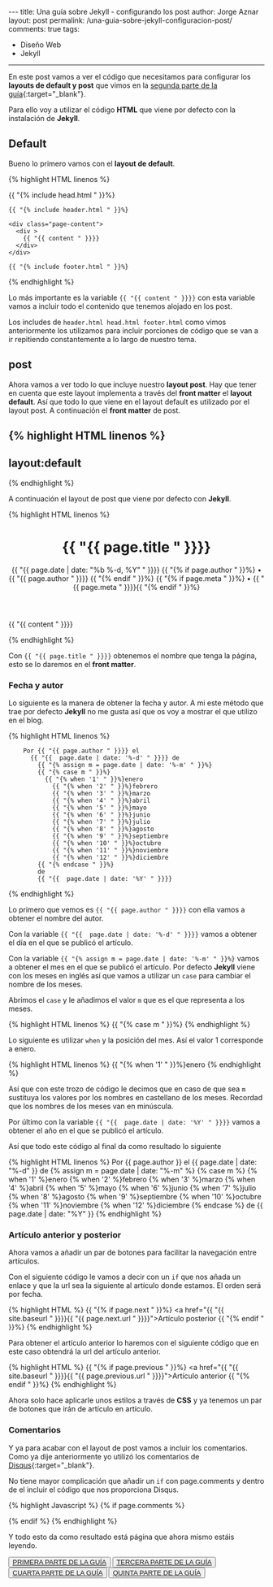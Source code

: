 --- title: Una guía sobre Jekyll - configurando los post
author: Jorge Aznar
layout: post
permalink: /una-guia-sobre-jekyll-configuracion-post/
comments: true
tags:
  - Diseño Web
  - Jekyll
---

En este post vamos a ver el código que necesitamos para configurar los **layouts de default y post** que vimos en la [segunda parte de la guía](http://jorgeatgu.com/blog/una-guia-sobre-jekyll-configuracion/){:target="_blank"}.

Para ello voy a utilizar el código **HTML** que viene por defecto con la instalación de **Jekyll**.

## Default

Bueno lo primero vamos con el **layout de default**.

{% highlight HTML linenos %}
<!DOCTYPE html>
<html>

  {{ "{% include head.html " }}%}

  <body>

    {{ "{% include header.html " }}%}

    <div class="page-content">
      <div >
        {{ "{{ content " }}}}
      </div>
    </div>

    {{ "{% include footer.html " }}%}

  </body>

</html>

{% endhighlight %}

Lo más importante es la variable `{{ "{{ content " }}}}` con esta variable vamos a incluir todo el contenido que tenemos alojado en los post.

Los includes de `header.html head.html footer.html` como vimos anteriormente los utilizamos para incluir porciones de código que se van a ir repitiendo constantemente a lo largo de nuestro tema.

## post

Ahora vamos a ver todo lo que incluye nuestro **layout post**. Hay que tener en cuenta que este layout implementa a través del **front matter** el **layout default**. Así que todo lo que viene en el layout default es utilizado por el layout post. A continuación el **front matter** de post.

{% highlight HTML linenos %}
---
layout:default
---
{% endhighlight %}

A continuación el layout de post que viene por defecto con **Jekyll**.

{% highlight HTML linenos %}
<div class="post">

  <header class="post-header">
    <h1 class="post-title">{{ "{{ page.title " }}}}</h1>
    <p class="post-meta">{{ "{{  page.date | date: "%b %-d, %Y" " }}}} {{ "{% if page.author " }}%} • {{ "{{ page.author " }}}} {{ "{% endif " }}%} {{ "{% if page.meta " }}%} • {{ "{{ page.meta " }}}}{{ "{% endif " }}%}</p>
  </header>

  <article class="post-content">
     {{ "{{ content " }}}}
  </article>
</div>

{% endhighlight %}

Con `{{ "{{ page.title " }}}}` obtenemos el nombre que tenga la página, esto se lo daremos en el **front matter**.

### Fecha y autor

Lo siguiente es la manera de obtener la fecha y autor. A mi este método que trae por defecto **Jekyll** no me gusta así que os voy a mostrar el que utilizo en el blog.

{% highlight HTML linenos %}

        Por {{ "{{ page.author " }}}} el
          {{ "{{  page.date | date: '%-d' " }}}} de
            {{ "{% assign m = page.date | date: '%-m' " }}%}
            {{ "{% case m " }}%}
              {{ "{% when '1' " }}%}enero
                {{ "{% when '2' " }}%}febrero
                {{ "{% when '3' " }}%}marzo
                {{ "{% when '4' " }}%}abril
                {{ "{% when '5' " }}%}mayo
                {{ "{% when '6' " }}%}junio
                {{ "{% when '7' " }}%}julio
                {{ "{% when '8' " }}%}agosto
                {{ "{% when '9' " }}%}septiembre
                {{ "{% when '10' " }}%}octubre
                {{ "{% when '11' " }}%}noviembre
                {{ "{% when '12' " }}%}diciembre
            {{ "{% endcase " }}%}
            de
            {{ "{{  page.date | date: '%Y' " }}}}

{% endhighlight %}

Lo primero que vemos es `{{ "{{ page.author " }}}}` con ella vamos a obtener el nombre del autor.

Con la variable `{{ "{{  page.date | date: '%-d' " }}}}` vamos a obtener el día en el que se publicó el artículo.

Con la variable `{{ "{% assign m = page.date | date: '%-m' " }}%}` vamos a obtener el mes en el que se publicó el artículo. Por defecto **Jekyll** viene con los meses en inglés así que vamos a utilizar un `case` para cambiar el nombre de los meses.

Abrimos el `case` y le añadimos el valor `m` que es el que representa a los meses.

{% highlight HTML linenos %}
{{ "{% case m " }}%}
{% endhighlight %}

Lo siguiente es utilizar `when` y la posición del mes. Así el valor 1 corresponde a enero.

{% highlight HTML linenos %}
{{ "{% when '1' " }}%}enero
{% endhighlight %}

Así que con este trozo de código le decimos que en caso de que sea `m` sustituya los valores por los nombres en castellano de los meses. Recordad que los nombres de los meses van en minúscula.

Por último con la variable `{{ "{{  page.date | date: '%Y' " }}}}` vamos a obtener el año en el que se publicó el artículo.

Así que todo este código al final da como resultado lo siguiente

{% highlight HTML linenos %}
Por {{ page.author }} el
          {{ page.date | date: "%-d" }} de
            {% assign m = page.date | date: "%-m" %}
            {% case m %}
              {% when '1' %}enero
                {% when '2' %}febrero
                {% when '3' %}marzo
                {% when '4' %}abril
                {% when '5' %}mayo
                {% when '6' %}junio
                {% when '7' %}julio
                {% when '8' %}agosto
                {% when '9' %}septiembre
                {% when '10' %}octubre
                {% when '11' %}noviembre
                {% when '12' %}diciembre
            {% endcase %}
            de
            {{ page.date | date: "%Y" }}
{% endhighlight %}

### Artículo anterior y posterior

Ahora vamos a añadir un par de botones para facilitar la navegación entre artículos.

Con el siguiente código le vamos a decir con un `if` que nos añada un enlace y que la url sea la siguiente al artículo donde estamos. El orden será por fecha.

{% highlight HTML %}
{{ "{% if page.next " }}%}
  <a href="{{ "{{  site.baseurl " }}}}{{ "{{  page.next.url " }}}}">Artículo posterior</a>
{{ "{% endif " }}%}
{% endhighlight %}

Para obtener el artículo anterior lo haremos con el siguiente código que en este caso obtendrá la url del artículo anterior.

{% highlight HTML %}
{{ "{% if page.previous " }}%}
  <a href="{{ "{{  site.baseurl " }}}}{{ "{{  page.previous.url " }}}}">Artículo anterior</a>
{{ "{% endif " }}%}
{% endhighlight %}

Ahora solo hace aplicarle unos estilos a través de **CSS** y ya tenemos un par de botones que irán de artículo en artículo.

### Comentarios

Y ya para acabar con el layout de post vamos a incluir los comentarios. Como ya dije anteriormente yo utilizó los comentarios de [Disqus](http://disqus.com){:target="_blank"}.

No tiene mayor complicación que añadir un `if` con page.comments y dentro de el incluir el código que nos proporciona Disqus.

{% highlight Javascript %}
{% if page.comments %}
    <div id="disqus_thread"></div>
    <script type="text/javascript">
        /* * * CONFIGURATION VARIABLES: EDIT BEFORE PASTING INTO YOUR WEBPAGE * * */
        var disqus_shortname = 'aqui-tu-nombre-de-disqus'; // required: replace example with your forum shortname

        /* * * DON'T EDIT BELOW THIS LINE * * */
        (function() {
            var dsq = document.createElement('script'); dsq.type = 'text/javascript'; dsq.async = true;
           dsq.src = 'http://' + disqus_shortname + '.disqus.com/embed.js';
           (document.getElementsByTagName('head')[0] || document.getElementsByTagName('body')[0]).appendChild(dsq);
       })();
   </script>
  {% endif %}
{% endhighlight %}

Y todo esto da como resultado está página que ahora mismo estáis leyendo.



<button class="boton-centrar">
  <a class="btn" href="http://jorgeatgu.com/blog/una-guia-sobre-jekyll/"> PRIMERA PARTE DE LA GUÍA</a>
</button>
<button class="boton-centrar">
  <a class="btn" href="http://jorgeatgu.com/blog/una-guia-sobre-jekyll-configuracion-yaml/"> TERCERA PARTE DE LA GUÍA</a>
</button>
<button class="boton-centrar">
  <a class="btn" href="http://jorgeatgu.com/blog/una-guia-sobre-jekyll-configuracion-wordpress/"> CUARTA PARTE DE LA GUÍA</a>
</button>
<button class="boton-centrar">
  <a class="btn" href="http://jorgeatgu.com/blog/una-guia-sobre-jekyll-configuracion-post/"> QUINTA PARTE DE LA GUÍA</a>
</button>